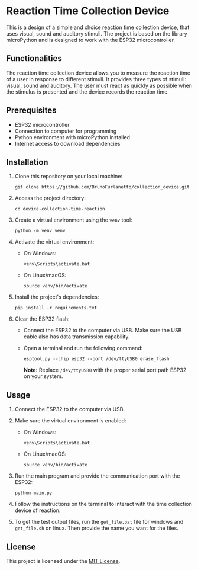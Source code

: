 # Reaction Time Collection Device

This is a design of a simple and choice reaction time collection device,
that uses visual, sound and auditory stimuli. The project is based on the library
microPython and is designed to work with the ESP32 microcontroller.

## Functionalities

The reaction time collection device allows you to measure the reaction time of a
user in response to different stimuli. It provides three types of stimuli:
visual, sound and auditory. The user must react as quickly as possible
when the stimulus is presented and the device records the reaction time.

## Prerequisites

- ESP32 microcontroller
- Connection to computer for programming
- Python environment with microPython installed
- Internet access to download dependencies

## Installation

1. Clone this repository on your local machine:

    ```
    git clone https://github.com/BrunoFurlanetto/collection_device.git
    ```

2. Access the project directory:

    ```
    cd device-collection-time-reaction
    ```

3. Create a virtual environment using the `venv` tool:

    ```
    python -m venv venv
    ```

4. Activate the virtual environment:

     - On Windows:

       ```
       venv\Scripts\activate.bat
       ```

     - On Linux/macOS:

       ```
       source venv/bin/activate
       ```

5. Install the project's dependencies:

    ```
    pip install -r requirements.txt
    ```

6. Clear the ESP32 flash:

     - Connect the ESP32 to the computer via USB. Make sure the USB cable also has
        data transmission capability.
     - Open a terminal and run the following command:

       ```
       esptool.py --chip esp32 --port /dev/ttyUSB0 erase_flash
       ```

       **Note:** Replace `/dev/ttyUSB0` with the proper serial port path
       ESP32 on your system.

## Usage

1. Connect the ESP32 to the computer via USB.

2. Make sure the virtual environment is enabled:

     - On Windows:

       ```
       venv\Scripts\activate.bat
       ```

     - On Linux/macOS:

       ```
       source venv/bin/activate
       ```

3. Run the main program and provide the communication port with the ESP32:

    ```
    python main.py
    ```

4. Follow the instructions on the terminal to interact with the time collection device
    of reaction.

5. To get the test output files, run the `get_file.bat` file
     for windows and `get_file.sh` on linux. Then provide the name you want for the
     files.

## License

This project is licensed under the [MIT License](LICENSE).